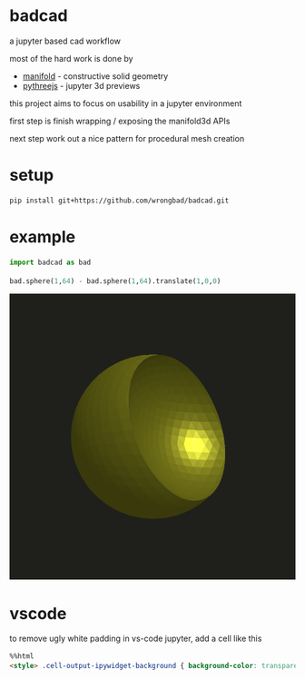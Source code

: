 # badcad

a jupyter based cad workflow

most of the hard work is done by
- [manifold](https://github.com/elalish/manifold) - constructive solid geometry 
- [pythreejs](https://github.com/jupyter-widgets/pythreejs) - jupyter 3d previews

this project aims to focus on usability in a jupyter environment

first step is finish wrapping / exposing the manifold3d APIs

next step work out a nice pattern for procedural mesh creation

# setup

```bash
pip install git+https://github.com/wrongbad/badcad.git
```

# example

```py
import badcad as bad

bad.sphere(1,64) - bad.sphere(1,64).translate(1,0,0)
```

![spheres](spheres.png)

# vscode

to remove ugly white padding in vs-code jupyter, add a cell like this 
```html
%%html
<style> .cell-output-ipywidget-background { background-color: transparent !important; } </style>
```
